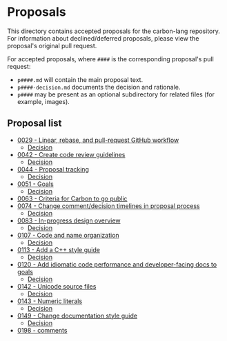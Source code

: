 # Proposals

<!--
Part of the Carbon Language project, under the Apache License v2.0 with LLVM
Exceptions. See /LICENSE for license information.
SPDX-License-Identifier: Apache-2.0 WITH LLVM-exception
-->

This directory contains accepted proposals for the carbon-lang repository. For
information about declined/deferred proposals, please view the proposal's
original pull request.

For accepted proposals, where `####` is the corresponding proposal's pull
request:

-   `p####.md` will contain the main proposal text.
-   `p####-decision.md` documents the decision and rationale.
-   `p####` may be present as an optional subdirectory for related files (for
    example, images).

## Proposal list

<!-- proposals -->
<!-- This list is updated by src/scripts/update_proposal_list.py. -->

-   [0029 - Linear, rebase, and pull-request GitHub workflow](p0029.md)
    -   [Decision](p0029_decision.md)
-   [0042 - Create code review guidelines](p0042.md)
    -   [Decision](p0042_decision.md)
-   [0044 - Proposal tracking](p0044.md)
    -   [Decision](p0044_decision.md)
-   [0051 - Goals](p0051.md)
    -   [Decision](p0051_decision.md)
-   [0063 - Criteria for Carbon to go public](p0063.md)
-   [0074 - Change comment/decision timelines in proposal process](p0074.md)
    -   [Decision](p0074_decision.md)
-   [0083 - In-progress design overview](p0083.md)
    -   [Decision](p0083_decision.md)
-   [0107 - Code and name organization](p0107.md)
    -   [Decision](p0107_decision.md)
-   [0113 - Add a C++ style guide](p0113.md)
    -   [Decision](p0113_decision.md)
-   [0120 - Add idiomatic code performance and developer-facing docs to goals](p0120.md)
    -   [Decision](p0120_decision.md)
-   [0142 - Unicode source files](p0142.md)
    -   [Decision](p0142_decision.md)
-   [0143 - Numeric literals](p0143.md)
    -   [Decision](p0143_decision.md)
-   [0149 - Change documentation style guide](p0149.md)
    -   [Decision](p0149_decision.md)
-   [0198 - comments](p0198.md)

<!-- endproposals -->
